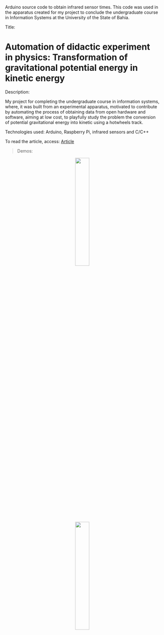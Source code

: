 Arduino source code to obtain infrared sensor times. This code was used in the apparatus created for my project to conclude the undergraduate course in Information Systems at the University of the State of Bahia.

Title:
# Automation of didactic experiment in physics: Transformation of gravitational potential energy in kinetic energy

Description:

My project for completing the undergraduate course in information systems, where, it was built from an experimental apparatus, motivated to contribute by automating the process of obtaining data from open hardware and software, aiming at low cost, to playfully study the problem the conversion of potential gravitational energy into kinetic using a hotwheels track.

Technologies used: Arduino, Raspberry Pi, infrared sensors and C/C++

To read the article, access: [Article](https://drive.google.com/file/d/1oHT8j4KCLQhX0hrWgp9vRKZFmKyHE6UW/view)

> Demos:
<p align="center">
  <img src="demo/demo_without_loop.gif" width="30%">
</p>
<p align="center">
  <img src="demo/demo_with_loop.gif" width="30%">
</p>